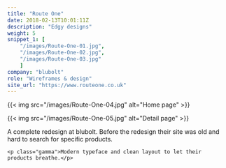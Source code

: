 ```yaml
---
title: "Route One"
date: 2018-02-13T10:01:11Z
description: "Edgy designs"
weight: 5
snippet_1: [
    "/images/Route-One-01.jpg",
    "/images/Route-One-02.jpg",
    "/images/Route-One-03.jpg"
    ]
company: "blubolt"
role: "Wireframes & design"
site_url: "https://www.routeone.co.uk"
---
```


{{< img src="/images/Route-One-04.jpg" alt="Home page" >}}

{{< img src="/images/Route-One-05.jpg" alt="Detail page" >}}

<div class="col-3-small mr-a ml-a">
    <p class="gamma">A complete redesign at blubolt. Before the redesign their site was old and hard to search for specific products.</p>

    <p class="gamma">Modern typeface and clean layout to let their products breathe.</p>
</div>